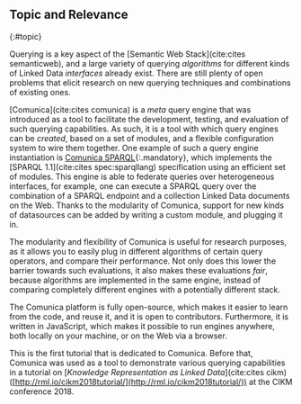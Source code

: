 ## Topic and Relevance
{:#topic}

Querying is a key aspect of the [Semantic Web Stack](cite:cites semanticweb),
and a large variety of querying _algorithms_ for different kinds of Linked Data _interfaces_ already exist.
There are still plenty of open problems
that elicit research on new querying techniques and combinations of existing ones.

[Comunica](cite:cites comunica) is a _meta_ query engine that was introduced
as a tool to facilitate the development, testing, and evaluation of such querying capabilities.
As such, it is a tool with which query engines can be _created_,
based on a set of modules,
and a flexible configuration system to wire them together.
One example of such a query engine instantiation is [Comunica SPARQL](https://github.com/comunica/comunica/tree/master/packages/actor-init-sparql){:.mandatory},
which implements the [SPARQL 1.1](cite:cites spec:sparqllang) specification using an efficient set of modules.
This engine is able to federate queries over heterogeneous interfaces,
for example, one can execute a SPARQL query over the combination of a SPARQL endpoint
and a collection Linked Data documents on the Web.
Thanks to the modularity of Comunica, support for new kinds of datasources
can be added by writing a custom module, and plugging it in.

The modularity and flexibility of Comunica is useful for research purposes,
as it allows you to easily plug in different algorithms of certain query operators,
and compare their performance.
Not only does this lower the barrier towards such evaluations,
it also makes these evaluations _fair_,
because algorithms are implemented in the same engine,
instead of comparing completely different engines with a potentially different stack.

The Comunica platform is fully open-source,
which makes it easier to learn from the code, and reuse it,
and it is open to contributors.
Furthermore, it is written in JavaScript,
which makes it possible to run engines anywhere,
both locally on your machine, or on the Web via a browser.

This is the first tutorial that is dedicated to Comunica.
Before that, Comunica was used as a tool to demonstrate various querying capabilities in a tutorial
on [_Knowledge Representation as Linked Data_](cite:cites cikm)
([http://rml.io/cikm2018tutorial/](http://rml.io/cikm2018tutorial/)) at the CIKM conference 2018.
